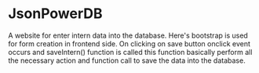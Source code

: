 # JsonPowerDB
A website for enter intern data into the database. Here's bootstrap is used for form creation in frontend side. On clicking on save button onclick event occurs and saveIntern() function is called this function basically perform all the necessary  action and function call to save the data into the database.
